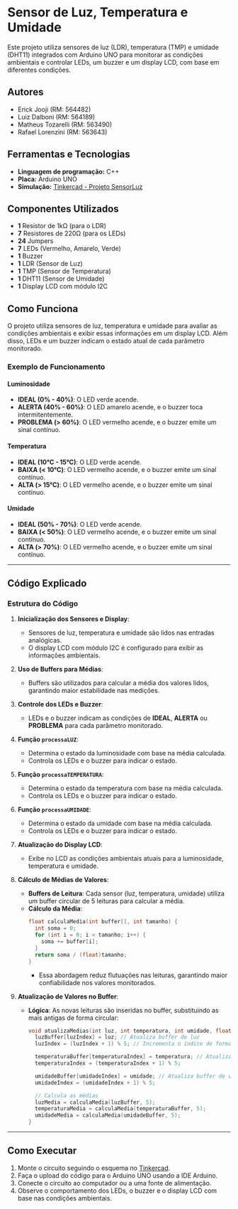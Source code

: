 # Sensor de Luz, Temperatura e Umidade

Este projeto utiliza sensores de luz (LDR), temperatura (TMP) e umidade (DHT11) integrados com Arduino UNO para monitorar as condições ambientais e controlar LEDs, um buzzer e um display LCD, com base em diferentes condições.

## Autores

- Erick Jooji (RM: 564482)
- Luiz Dalboni (RM: 564189)
- Matheus Tozarelli (RM: 563490)
- Rafael Lorenzini (RM: 563643)

## Ferramentas e Tecnologias

- **Linguagem de programação:** C++
- **Placa:** Arduino UNO
- **Simulação:** [Tinkercad - Projeto SensorLuz](https://www.tinkercad.com/things/1FLMw0RI0Qp/editel?sharecode=3U-bvGk7_IB4qhG56tbSyutXl7edE_MXuUWwf2XKvjU)

## Componentes Utilizados

- **1** Resistor de 1kΩ (para o LDR)
- **7** Resistores de 220Ω (para os LEDs)
- **24** Jumpers
- **7** LEDs (Vermelho, Amarelo, Verde)
- **1** Buzzer
- **1** LDR (Sensor de Luz)
- **1** TMP (Sensor de Temperatura)
- **1** DHT11 (Sensor de Umidade)
- **1** Display LCD com módulo I2C

## Como Funciona

O projeto utiliza sensores de luz, temperatura e umidade para avaliar as condições ambientais e exibir essas informações em um display LCD. Além disso, LEDs e um buzzer indicam o estado atual de cada parâmetro monitorado.

### Exemplo de Funcionamento

#### Luminosidade
- **IDEAL (0% - 40%)**: O LED verde acende.
- **ALERTA (40% - 60%)**: O LED amarelo acende, e o buzzer toca intermitentemente.
- **PROBLEMA (> 60%)**: O LED vermelho acende, e o buzzer emite um sinal contínuo.

#### Temperatura
- **IDEAL (10°C - 15°C)**: O LED verde acende.
- **BAIXA (< 10°C)**: O LED vermelho acende, e o buzzer emite um sinal contínuo.
- **ALTA (> 15°C)**: O LED vermelho acende, e o buzzer emite um sinal contínuo.

#### Umidade
- **IDEAL (50% - 70%)**: O LED verde acende.
- **BAIXA (< 50%)**: O LED vermelho acende, e o buzzer emite um sinal contínuo.
- **ALTA (> 70%)**: O LED vermelho acende, e o buzzer emite um sinal contínuo.

---

## Código Explicado

### Estrutura do Código

1. **Inicialização dos Sensores e Display**:
   - Sensores de luz, temperatura e umidade são lidos nas entradas analógicas.
   - O display LCD com módulo I2C é configurado para exibir as informações ambientais.

2. **Uso de Buffers para Médias**:
   - Buffers são utilizados para calcular a média dos valores lidos, garantindo maior estabilidade nas medições.

3. **Controle dos LEDs e Buzzer**:
   - LEDs e o buzzer indicam as condições de **IDEAL**, **ALERTA** ou **PROBLEMA** para cada parâmetro monitorado.

4. **Função `processaLUZ`**:
   - Determina o estado da luminosidade com base na média calculada.
   - Controla os LEDs e o buzzer para indicar o estado.

5. **Função `processaTEMPERATURA`**:
   - Determina o estado da temperatura com base na média calculada.
   - Controla os LEDs e o buzzer para indicar o estado.

6. **Função `processaUMIDADE`**:
   - Determina o estado da umidade com base na média calculada.
   - Controla os LEDs e o buzzer para indicar o estado.

7. **Atualização do Display LCD**:
   - Exibe no LCD as condições ambientais atuais para a luminosidade, temperatura e umidade.

8. **Cálculo de Médias de Valores**:
   - **Buffers de Leitura**: Cada sensor (luz, temperatura, umidade) utiliza um buffer circular de 5 leituras para calcular a média.
   - **Cálculo da Média**:
     ```cpp
     float calculaMedia(int buffer[], int tamanho) {
       int soma = 0;
       for (int i = 0; i < tamanho; i++) {
         soma += buffer[i];
       }
       return soma / (float)tamanho;
     }
     ```
     - Essa abordagem reduz flutuações nas leituras, garantindo maior confiabilidade nos valores monitorados.

9. **Atualização de Valores no Buffer**:
   - **Lógica**:
     As novas leituras são inseridas no buffer, substituindo as mais antigas de forma circular:
     ```cpp
     void atualizaMedias(int luz, int temperatura, int umidade, float &luzMedia, float &temperaturaMedia, float &umidadeMedia) {
       luzBuffer[luzIndex] = luz; // Atualiza buffer de luz
       luzIndex = (luzIndex + 1) % 5; // Incrementa o índice de forma circular

       temperaturaBuffer[temperaturaIndex] = temperatura; // Atualiza buffer de temperatura
       temperaturaIndex = (temperaturaIndex + 1) % 5;

       umidadeBuffer[umidadeIndex] = umidade; // Atualiza buffer de umidade
       umidadeIndex = (umidadeIndex + 1) % 5;

       // Calcula as médias
       luzMedia = calculaMedia(luzBuffer, 5);
       temperaturaMedia = calculaMedia(temperaturaBuffer, 5);
       umidadeMedia = calculaMedia(umidadeBuffer, 5);
     }
     ```
---

## Como Executar

1. Monte o circuito seguindo o esquema no [Tinkercad](https://www.tinkercad.com/things/1FLMw0RI0Qp/editel?sharecode=3U-bvGk7_IB4qhG56tbSyutXl7edE_MXuUWwf2XKvjU).
2. Faça o upload do código para o Arduino UNO usando a IDE Arduino.
3. Conecte o circuito ao computador ou a uma fonte de alimentação.
4. Observe o comportamento dos LEDs, o buzzer e o display LCD com base nas condições ambientais.
